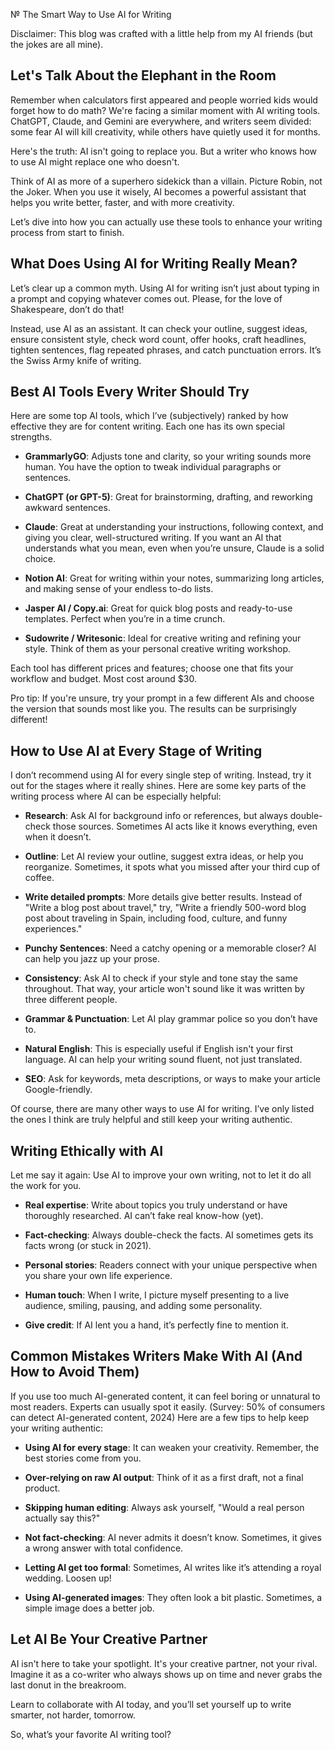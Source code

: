 № The Smart Way to Use AI for Writing

Disclaimer: This blog was crafted with a little help from my AI friends (but the jokes are all mine).



## Let's Talk About the Elephant in the Room

Remember when calculators first appeared and people worried kids would forget how to do math? We're facing a similar moment with AI writing tools. ChatGPT, Claude, and Gemini are everywhere, and writers seem divided: some fear AI will kill creativity, while others have quietly used it for months.

Here's the truth: AI isn't going to replace you. But a writer who knows how to use AI might replace one who doesn't.

Think of AI as more of a superhero sidekick than a villain. Picture Robin, not the Joker. When you use it wisely, AI becomes a powerful assistant that helps you write better, faster, and with more creativity.

Let’s dive into how you can actually use these tools to enhance your writing process from start to finish.



## What Does Using AI for Writing Really Mean?

Let’s clear up a common myth. Using AI for writing isn’t just about typing in a prompt and copying whatever comes out. Please, for the love of Shakespeare, don’t do that!

Instead, use AI as an assistant. It can check your outline, suggest ideas, ensure consistent style, check word count, offer hooks, craft headlines, tighten sentences, flag repeated phrases, and catch punctuation errors. It’s the Swiss Army knife of writing.



## Best AI Tools Every Writer Should Try

Here are some top AI tools, which I’ve (subjectively) ranked by how effective they are for content writing. Each one has its own special strengths.

- **GrammarlyGO**: Adjusts tone and clarity, so your writing sounds more human. You have the option to tweak individual paragraphs or sentences.

- **ChatGPT (or GPT-5)**: Great for brainstorming, drafting, and reworking awkward sentences.

- **Claude**: Great at understanding your instructions, following context, and giving you clear, well-structured writing. If you want an AI that understands what you mean, even when you’re unsure, Claude is a solid choice.

- **Notion AI**: Great for writing within your notes, summarizing long articles, and making sense of your endless to-do lists.

- **Jasper AI / Copy.ai**: Great for quick blog posts and ready-to-use templates. Perfect when you’re in a time crunch.

- **Sudowrite / Writesonic**: Ideal for creative writing and refining your style. Think of them as your personal creative writing workshop.

Each tool has different prices and features; choose one that fits your workflow and budget. Most cost around $30.

Pro tip: If you're unsure, try your prompt in a few different AIs and choose the version that sounds most like you. The results can be surprisingly different!



## How to Use AI at Every Stage of Writing

I don’t recommend using AI for every single step of writing. Instead, try it out for the stages where it really shines. Here are some key parts of the writing process where AI can be especially helpful:

- **Research**: Ask AI for background info or references, but always double-check those sources. Sometimes AI acts like it knows everything, even when it doesn’t.

- **Outline**: Let AI review your outline, suggest extra ideas, or help you reorganize. Sometimes, it spots what you missed after your third cup of coffee.

- **Write detailed prompts**: More details give better results. Instead of "Write a blog post about travel," try, "Write a friendly 500-word blog post about traveling in Spain, including food, culture, and funny experiences."

- **Punchy Sentences**: Need a catchy opening or a memorable closer? AI can help you jazz up your prose.

- **Consistency**: Ask AI to check if your style and tone stay the same throughout. That way, your article won't sound like it was written by three different people.

- **Grammar & Punctuation**: Let AI play grammar police so you don’t have to.

- **Natural English**: This is especially useful if English isn't your first language. AI can help your writing sound fluent, not just translated.

- **SEO**: Ask for keywords, meta descriptions, or ways to make your article Google-friendly.

Of course, there are many other ways to use AI for writing. I’ve only listed the ones I think are truly helpful and still keep your writing authentic.



## Writing Ethically with AI

Let me say it again: Use AI to improve your own writing, not to let it do all the work for you.

- **Real expertise**: Write about topics you truly understand or have thoroughly researched. AI can’t fake real know-how (yet).

- **Fact-checking**: Always double-check the facts. AI sometimes gets its facts wrong (or stuck in 2021).

- **Personal stories**: Readers connect with your unique perspective when you share your own life experience.

- **Human touch**: When I write, I picture myself presenting to a live audience, smiling, pausing, and adding some personality.

- **Give credit**: If AI lent you a hand, it’s perfectly fine to mention it.



## Common Mistakes Writers Make With AI (And How to Avoid Them)

If you use too much AI-generated content, it can feel boring or unnatural to most readers. Experts can usually spot it easily. (Survey: 50% of consumers can detect AI-generated content, 2024) Here are a few tips to help keep your writing authentic:

- **Using AI for every stage**: It can weaken your creativity. Remember, the best stories come from you.

- **Over-relying on raw AI output**: Think of it as a first draft, not a final product.

- **Skipping human editing**: Always ask yourself, "Would a real person actually say this?"

- **Not fact-checking**: AI never admits it doesn’t know. Sometimes, it gives a wrong answer with total confidence.

- **Letting AI get too formal**: Sometimes, AI writes like it’s attending a royal wedding. Loosen up!

- **Using AI-generated images**: They often look a bit plastic. Sometimes, a simple image does a better job.



## Let AI Be Your Creative Partner

AI isn't here to take your spotlight. It's your creative partner, not your rival. Imagine it as a co-writer who always shows up on time and never grabs the last donut in the breakroom.

Learn to collaborate with AI today, and you’ll set yourself up to write smarter, not harder, tomorrow.



So, what’s your favorite AI writing tool?